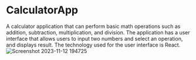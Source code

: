 # CalculatorApp
A calculator application that can perform basic math operations such as addition, subtraction, multiplication, and division. The application has a user interface that allows users to input two numbers and select an operation, and displays result.
The technology used for the user interface is React. 
![Screenshot 2023-11-12 194725](https://github.com/EmmanuelOmale/CalculatorApp/assets/109354110/0877dabf-9b61-452a-8d2a-ac238fea4f30)
